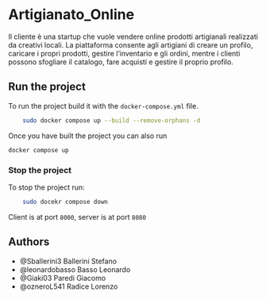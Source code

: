 # Artigianato_Online
Il cliente è una startup che vuole vendere online prodotti artigianali realizzati da creativi locali. La piattaforma consente agli artigiani di creare un profilo, caricare i propri prodotti, gestire l’inventario e gli ordini, mentre i clienti possono sfogliare il catalogo, fare acquisti e gestire il proprio profilo.

## Run the project
To run the project build it with the `docker-compose.yml` file.
```sh
    sudo docker compose up --build --remove-orphans -d
```
Once you have built the project you can also run 
```shell
docker compose up
```
### Stop the project
To stop the project run:
```sh
    sudo docekr compose down
```
Client is at port `8000`, server is at port `8080`

## Authors
- @Sballerini3    Ballerini Stefano
- @leonardobasso    Basso Leonardo
- @Giaki03  Paredi Giacomo
- @ozneroL541   Radice Lorenzo
